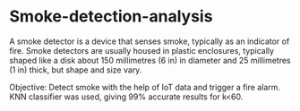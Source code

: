 # Smoke-detection-analysis
A smoke detector is a device that senses smoke, typically as an indicator of fire. Smoke detectors are usually housed in plastic enclosures, typically shaped like a disk about 150 millimetres (6 in) in diameter and 25 millimetres (1 in) thick, but shape and size vary.

Objective: Detect smoke with the help of IoT data and trigger a fire alarm. KNN classifier was used, giving 99% accurate results for k<60.

